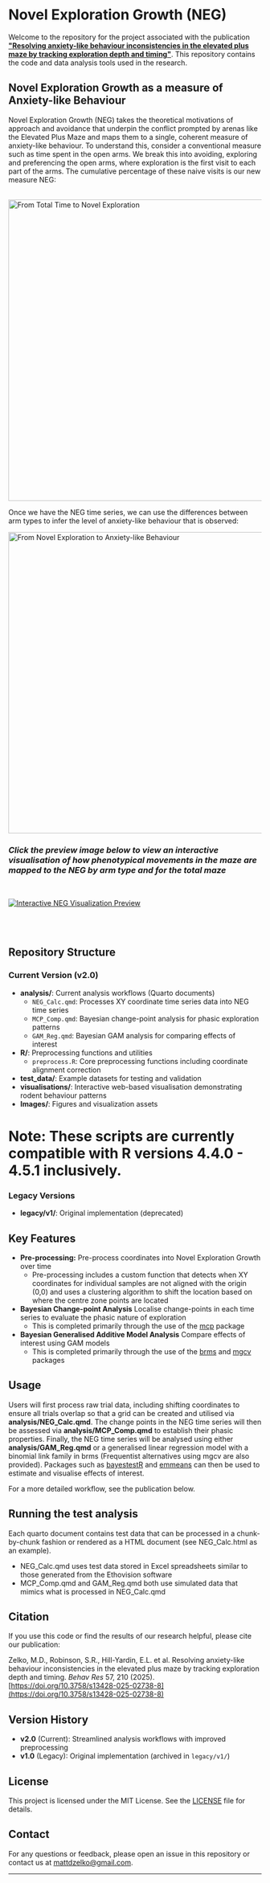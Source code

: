 # Novel Exploration Growth (NEG)


Welcome to the repository for the project associated with the publication [**"Resolving anxiety-like behaviour inconsistencies in the elevated plus maze by tracking exploration depth and timing"**](https://doi.org/10.3758/s13428-025-02738-8). This repository contains the code and data analysis tools used in the research.

## Novel Exploration Growth as a measure of Anxiety-like Behaviour

Novel Exploration Growth (NEG) takes the theoretical motivations of approach and avoidance that underpin the conflict prompted by arenas like the Elevated Plus Maze and maps them to a single, coherent measure of anxiety-like behaviour. To understand this, consider a conventional measure such as time spent in the open arms. We break this into avoiding, exploring and preferencing the open arms, where exploration is the first visit to each part of the arms. The cumulative percentage of these naive visits is our new measure NEG:

<br>

<img src="https://github.com/MZelko82/NEG/blob/main/Images/Fig1b.png" alt="From Total Time to Novel Exploration" width="600">

<br>

Once we have the NEG time series, we can use the differences between arm types to infer the level of anxiety-like behaviour that is observed:

<img src="https://github.com/MZelko82/NEG/blob/main/Images/InferenceTableTrimv2.png" alt="From Novel Exploration to Anxiety-like Behaviour" width="600">

<br>

### *Click the preview image below to view an interactive visualisation of how phenotypical movements in the maze are mapped to the NEG by arm type and for the total maze*
<br>

[![Interactive NEG Visualization Preview](Images/NEG_Preview3.png)](https://mzelko82.github.io/NEG/visualisations/)

<br>
<br>

## Repository Structure

### Current Version (v2.0)
- **analysis/**: Current analysis workflows (Quarto documents)
  - `NEG_Calc.qmd`: Processes XY coordinate time series data into NEG time series
  - `MCP_Comp.qmd`: Bayesian change-point analysis for phasic exploration patterns
  - `GAM_Reg.qmd`: Bayesian GAM analysis for comparing effects of interest
- **R/**: Preprocessing functions and utilities
  - `preprocess.R`: Core preprocessing functions including coordinate alignment correction
- **test_data/**: Example datasets for testing and validation
- **visualisations/**: Interactive web-based visualisation demonstrating rodent behaviour patterns
- **Images/**: Figures and visualization assets

# Note: These scripts are currently compatible with R versions 4.4.0 - 4.5.1 inclusively. 

### Legacy Versions
- **legacy/v1/**: Original implementation (deprecated)

## Key Features

- **Pre-processing:** Pre-process coordinates into Novel Exploration Growth over time
    - Pre-processing includes a custom function that detects when XY coordinates for individual samples are not aligned with the origin (0,0) and uses a clustering algorithm to shift the location based on where the centre zone points are located     
- **Bayesian Change-point Analysis** Localise change-points in each time series to evaluate the phasic nature of exploration
    - This is completed primarily through the use of the [mcp](https://lindeloev.github.io/mcp/) package  
- **Bayesian Generalised Additive Model Analysis** Compare effects of interest using GAM models
    - This is completed primarily through the use of the [brms](https://paul-buerkner.github.io/brms/) and [mgcv](https://www.maths.ed.ac.uk/~swood34/mgcv/) packages   

## Usage

Users will first process raw trial data, including shifting coordinates to ensure all trials overlap so that a grid can be created and utilised via **analysis/NEG_Calc.qmd**. The change points in the NEG time series will then be assessed via **analysis/MCP_Comp.qmd** to establish their phasic properties. Finally, the NEG time series will be analysed using either **analysis/GAM_Reg.qmd** or a generalised linear regression model with a binomial link family in brms (Frequentist alternatives using mgcv are also provided). Packages such as [bayestestR](https://easystats.github.io/bayestestR/) and [emmeans](https://github.com/rvlenth/emmeans) can then be used to estimate and visualise effects of interest.

For a more detailed workflow, see the publication below. 

## Running the test analysis

Each quarto document contains test data that can be processed in a chunk-by-chunk fashion or rendered as a HTML document (see NEG_Calc.html as an example).
- NEG_Calc.qmd uses test data stored in Excel spreadsheets similar to those generated from the Ethovision software
- MCP_Comp.qmd and GAM_Reg.qmd both use simulated data that mimics what is processed in NEG_Calc.qmd

## Citation

If you use this code or find the results of our research helpful, please cite our publication:

Zelko, M.D., Robinson, S.R., Hill-Yardin, E.L. et al. Resolving anxiety-like behaviour inconsistencies in the elevated plus maze by tracking exploration depth and timing. *Behav Res* 57, 210 (2025). [https://doi.org/10.3758/s13428-025-02738-8](https://doi.org/10.3758/s13428-025-02738-8)


## Version History

- **v2.0** (Current): Streamlined analysis workflows with improved preprocessing
- **v1.0** (Legacy): Original implementation (archived in `legacy/v1/`)

## License

This project is licensed under the MIT License. See the [LICENSE](LICENSE) file for details.

## Contact

For any questions or feedback, please open an issue in this repository or contact us at mattdzelko@gmail.com.

---
